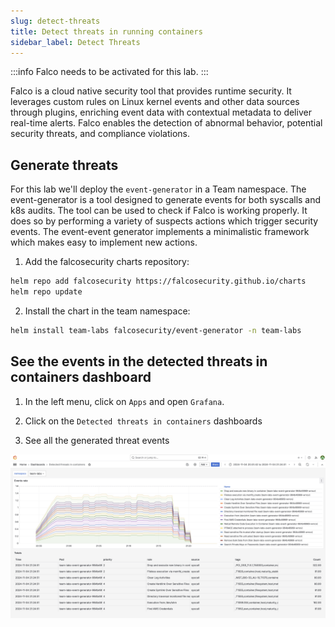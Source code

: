 ```yaml
---
slug: detect-threats
title: Detect threats in running containers
sidebar_label: Detect Threats
---
```


:::info
Falco needs to be activated for this lab.
:::

Falco is a cloud native security tool that provides runtime security. It leverages custom rules on Linux kernel events and other data sources through plugins, enriching event data with contextual metadata to deliver real-time alerts. Falco enables the detection of abnormal behavior, potential security threats, and compliance violations.

## Generate threats

For this lab we'll deploy the `event-generator` in a Team namespace. The event-generator is a tool designed to generate events for both syscalls and k8s audits. The tool can be used to check if Falco is working properly. It does so by performing a variety of suspects actions which trigger security events. The event-event generator implements a minimalistic framework which makes easy to implement new actions.

1. Add the falcosecurity charts repository:

```bash
helm repo add falcosecurity https://falcosecurity.github.io/charts
helm repo update
```

2. Install the chart in the team namespace:

```bash
helm install team-labs falcosecurity/event-generator -n team-labs
```

## See the events in the detected threats in containers dashboard

1. In the left menu, click on `Apps` and open `Grafana`.

2. Click on the `Detected threats in containers` dashboards

3. See all the generated threat events

![falco-dashboard](../../img/falco-dashboard.png)
